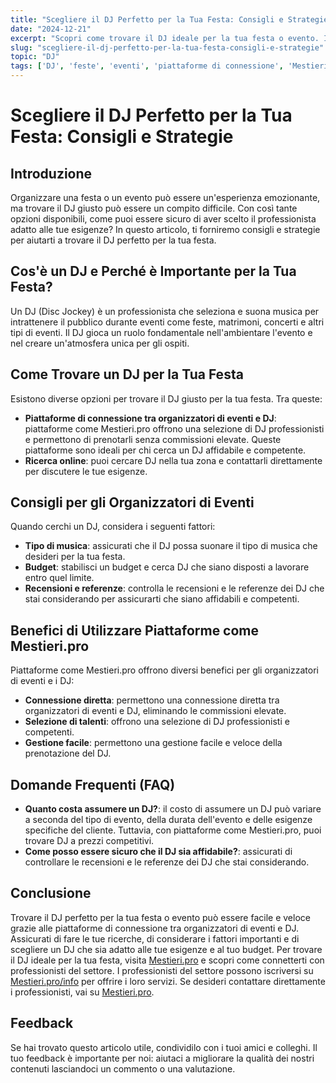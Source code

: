 ```yaml
---
title: "Scegliere il DJ Perfetto per la Tua Festa: Consigli e Strategie"
date: "2024-12-21"
excerpt: "Scopri come trovare il DJ ideale per la tua festa o evento. Impara a valutare le opzioni, a capire i benefici di piattaforme come Mestieri.pro e a fare scelte informate per un'esperienza unica."
slug: "scegliere-il-dj-perfetto-per-la-tua-festa-consigli-e-strategie"
topic: "DJ"
tags: ['DJ', 'feste', 'eventi', 'piattaforme di connessione', 'Mestieri.pro']
---
```

# Scegliere il DJ Perfetto per la Tua Festa: Consigli e Strategie

## Introduzione

Organizzare una festa o un evento può essere un'esperienza emozionante, ma trovare il DJ giusto può essere un compito difficile. Con così tante opzioni disponibili, come puoi essere sicuro di aver scelto il professionista adatto alle tue esigenze? In questo articolo, ti forniremo consigli e strategie per aiutarti a trovare il DJ perfetto per la tua festa.

## Cos'è un DJ e Perché è Importante per la Tua Festa?

Un DJ (Disc Jockey) è un professionista che seleziona e suona musica per intrattenere il pubblico durante eventi come feste, matrimoni, concerti e altri tipi di eventi. Il DJ gioca un ruolo fondamentale nell'ambientare l'evento e nel creare un'atmosfera unica per gli ospiti.

## Come Trovare un DJ per la Tua Festa

Esistono diverse opzioni per trovare il DJ giusto per la tua festa. Tra queste:

* **Piattaforme di connessione tra organizzatori di eventi e DJ**: piattaforme come Mestieri.pro offrono una selezione di DJ professionisti e permettono di prenotarli senza commissioni elevate. Queste piattaforme sono ideali per chi cerca un DJ affidabile e competente.
* **Ricerca online**: puoi cercare DJ nella tua zona e contattarli direttamente per discutere le tue esigenze.

## Consigli per gli Organizzatori di Eventi

Quando cerchi un DJ, considera i seguenti fattori:

* **Tipo di musica**: assicurati che il DJ possa suonare il tipo di musica che desideri per la tua festa.
* **Budget**: stabilisci un budget e cerca DJ che siano disposti a lavorare entro quel limite.
* **Recensioni e referenze**: controlla le recensioni e le referenze dei DJ che stai considerando per assicurarti che siano affidabili e competenti.

## Benefici di Utilizzare Piattaforme come Mestieri.pro

Piattaforme come Mestieri.pro offrono diversi benefici per gli organizzatori di eventi e i DJ:

* **Connessione diretta**: permettono una connessione diretta tra organizzatori di eventi e DJ, eliminando le commissioni elevate.
* **Selezione di talenti**: offrono una selezione di DJ professionisti e competenti.
* **Gestione facile**: permettono una gestione facile e veloce della prenotazione del DJ.

## Domande Frequenti (FAQ)

* **Quanto costa assumere un DJ?**: il costo di assumere un DJ può variare a seconda del tipo di evento, della durata dell'evento e delle esigenze specifiche del cliente. Tuttavia, con piattaforme come Mestieri.pro, puoi trovare DJ a prezzi competitivi.
* **Come posso essere sicuro che il DJ sia affidabile?**: assicurati di controllare le recensioni e le referenze dei DJ che stai considerando. 

## Conclusione

Trovare il DJ perfetto per la tua festa o evento può essere facile e veloce grazie alle piattaforme di connessione tra organizzatori di eventi e DJ. Assicurati di fare le tue ricerche, di considerare i fattori importanti e di scegliere un DJ che sia adatto alle tue esigenze e al tuo budget. Per trovare il DJ ideale per la tua festa, visita [Mestieri.pro](https://mestieri.pro) e scopri come connetterti con professionisti del settore. I professionisti del settore possono iscriversi su [Mestieri.pro/info](https://mestieri.pro/info) per offrire i loro servizi. Se desideri contattare direttamente i professionisti, vai su [Mestieri.pro](https://mestieri.pro).

## Feedback

Se hai trovato questo articolo utile, condividilo con i tuoi amici e colleghi. Il tuo feedback è importante per noi: aiutaci a migliorare la qualità dei nostri contenuti lasciandoci un commento o una valutazione.